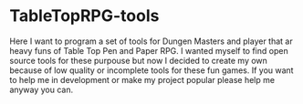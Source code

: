 # TableTopRPG-tools
 Here I want to program a set of tools for Dungen Masters and player that ar heavy funs of Table Top Pen and Paper RPG. I wanted myself to find open source tools for these purpouse but now I decided to create my own because of low quality or incomplete tools for these fun games. If you want to help me in development or make my project popular please help me anyway you can.
